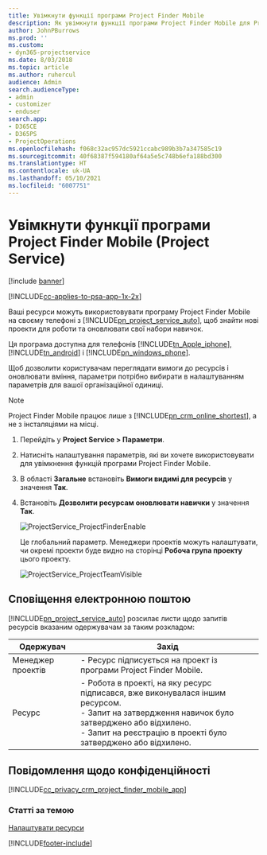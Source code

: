 ```yaml
---
title: Увімкнути функції програми Project Finder Mobile
description: Як увімкнути функції програми Project Finder Mobile для Project Service
author: JohnPBurrows
ms.prod: ''
ms.custom:
- dyn365-projectservice
ms.date: 8/03/2018
ms.topic: article
ms.author: ruhercul
audience: Admin
search.audienceType:
- admin
- customizer
- enduser
search.app:
- D365CE
- D365PS
- ProjectOperations
ms.openlocfilehash: f068c32ac957dc5921ccabc989b3b7a347585c19
ms.sourcegitcommit: 40f68387f594180af64a5e5c748b6efa188bd300
ms.translationtype: HT
ms.contentlocale: uk-UA
ms.lasthandoff: 05/10/2021
ms.locfileid: "6007751"
---
```

# <a name="enable-project-finder-mobile-app-features-project-service"></a>Увімкнути функції програми Project Finder Mobile (Project Service)

[!include [banner](../includes/psa-now-project-operations.md)]

[!INCLUDE[cc-applies-to-psa-app-1x-2x](../includes/cc-applies-to-psa-app-1x-2x.md)]

Ваші ресурси можуть використовувати програму Project Finder Mobile на своєму телефоні з [!INCLUDE[pn_project_service_auto](../includes/pn-project-service-auto.md)], щоб знайти нові проекти для роботи та оновлювати свої набори навичок.  
  
 Ця програма доступна для телефонів [!INCLUDE[tn_Apple_iphone](../includes/tn-apple-iphone.md)], [!INCLUDE[tn_android](../includes/tn-android.md)] і [!INCLUDE[pn_windows_phone](../includes/pn-windows-phone.md)].  
    
 Щоб дозволити користувачам переглядати вимоги до ресурсів і оновлювати вміння, параметри потрібно вибирати в налаштуванням параметрів для вашої організаційної одиниці.
  
> [!NOTE]
>  Project Finder Mobile працює лише з [!INCLUDE[pn_crm_online_shortest](../includes/pn-crm-online-shortest.md)], а не з інсталяціями на місці.  
  
1. Перейдіть у **Project Service > Параметри**.  
  
2. Натисніть налаштування параметрів, які ви хочете використовувати для увімкнення функцій програми Project Finder Mobile.  
  
3. В області **Загальне** встановіть **Вимоги видимі для ресурсів** у значення **Так**.  
  
4. Встановіть **Дозволити ресурсам оновлювати навички** у значення **Так**.  
  
   ![ProjectService_ProjectFinderEnable](../psa/media/project-service-project-finder-enable.png "ProjectService_ProjectFinderEnable")  
  
   Це глобальний параметр. Менеджери проектів можуть налаштувати, чи окремі проекти буде видно на сторінці **Робоча група проекту** цього проекту.  
  
   ![ProjectService_ProjectTeamVisible](../psa/media/project-service-project-team-visible.png "ProjectService_ProjectTeamVisible")  
  
## <a name="email-notifications"></a>Сповіщення електронною поштою  
 [!INCLUDE[pn_project_service_auto](../includes/pn-project-service-auto.md)] розсилає листи щодо запитів ресурсів вказаним одержувачам за таким розкладом:  
  
|Одержувач|Захід|  
|---------------|-----------|  
|Менеджер проектів|- Ресурс підписується на проект із програми Project Finder Mobile.|  
|Ресурс|- Робота в проекті, на яку ресурс підписався, вже виконувалася іншим ресурсом.<br />- Запит на затвердження навичок було затверджено або відхилено.<br />- Запит на реєстрацію в проекті було затверджено або відхилено.|  
  
## <a name="privacy-notice"></a>Повідомлення щодо конфіденційності  
 [!INCLUDE[cc_privacy_crm_project_finder_mobile_app](../includes/cc-privacy-crm-project-finder-mobile-app.md)]  
  
### <a name="see-also"></a>Статті за темою  
 [Налаштувати ресурси](../psa/set-up-resources.md)


[!INCLUDE[footer-include](../includes/footer-banner.md)]